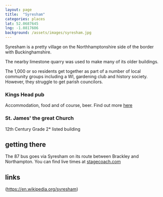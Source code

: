 ```yaml
---
layout: page
title:  "Syresham"
categories: places
lat: 52.0687645	
lng: -1.0817606
background: /assets/images/syresham.jpg
---
```


Syresham is a pretty village on the Northhamptonshire side of the border with Buckinghamshire.

The nearby limestone quarry was used to make many of its older buildings.

The 1,000 or so residents get together as part of a number of local community groups including a WI, gardening club and history society. However, they struggle to get parish councilors.

### Kings Head pub
Accommodation, food and of course, beer. Find out more [here](https://maps.app.goo.gl/PgYDNDWrewbJUtqe7)

### St. James' the great Church
12th Century Grade 2* listed building

## getting there
The 87 bus goes via Syresham on its route between Brackley and Northampton. You can find live times at [stagecoach.com](https://www.stagecoachbus.com/)

## links
(https://en.wikipedia.org/syresham)